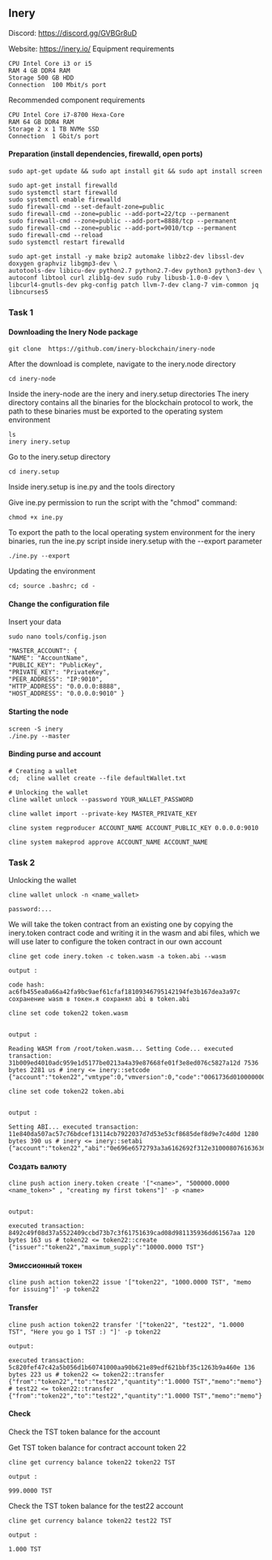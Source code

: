 ## Inery
Discord: https://discord.gg/GVBGr8uD

Website: https://inery.io/
Equipment requirements
```Shell
CPU	Intel Core i3 or i5
RAM	4 GB DDR4 RAM
Storage	500 GB HDD
Connection	100 Mbit/s port
```
Recommended component requirements
```Shell
CPU	Intel Core i7-8700 Hexa-Core
RAM	64 GB DDR4 RAM
Storage	2 x 1 TB NVMe SSD
Connection	1 Gbit/s port
```

#### Preparation (install dependencies, firewalld, open ports)
```Shell
sudo apt-get update && sudo apt install git && sudo apt install screen

sudo apt-get install firewalld 
sudo systemctl start firewalld 
sudo systemctl enable firewalld 
sudo firewall-cmd --set-default-zone=public 
sudo firewall-cmd --zone=public --add-port=22/tcp --permanent 
sudo firewall-cmd --zone=public --add-port=8888/tcp --permanent 
sudo firewall-cmd --zone=public --add-port=9010/tcp --permanent 
sudo firewall-cmd --reload 
sudo systemctl restart firewalld

sudo apt-get install -y make bzip2 automake libbz2-dev libssl-dev doxygen graphviz libgmp3-dev \
autotools-dev libicu-dev python2.7 python2.7-dev python3 python3-dev \
autoconf libtool curl zlib1g-dev sudo ruby libusb-1.0-0-dev \
libcurl4-gnutls-dev pkg-config patch llvm-7-dev clang-7 vim-common jq libncurses5
```
### Task 1
#### Downloading the Inery Node package
```Shell
git clone  https://github.com/inery-blockchain/inery-node
```
After the download is complete, navigate to the inery.node directory
```Shell
cd inery-node
```
Inside the inery-node are the inery and inery.setup directories The inery directory contains all the binaries for the blockchain protocol to work, the path to these binaries must be exported to the operating system environment
```Shell
ls    
inery inery.setup
```
Go to the inery.setup directory
```Shell
cd inery.setup
```
Inside inery.setup is ine.py and the tools directory

Give ine.py permission to run the script with the "chmod" command:
```Shell
chmod +x ine.py
```
To export the path to the local operating system environment for the inery binaries, run the ine.py script inside inery.setup with the --export parameter
```Shell
./ine.py --export
```
Updating the environment
```Shell
cd; source .bashrc; cd -
```
#### Change the configuration file
Insert your data
```Shell
sudo nano tools/config.json

"MASTER_ACCOUNT": {     
"NAME": "AccountName",     
"PUBLIC_KEY": "PublicKey",     
"PRIVATE_KEY": "PrivateKey",     
"PEER_ADDRESS": "IP:9010",     
"HTTP_ADDRESS": "0.0.0.0:8888",     
"HOST_ADDRESS": "0.0.0.0:9010" }
```
#### Starting the node
```Shell
screen -S inery
./ine.py --master
```
#### Binding purse and account
```Shell
# Creating a wallet
cd;  cline wallet create --file defaultWallet.txt

# Unlocking the wallet
cline wallet unlock --password YOUR_WALLET_PASSWORD
 
cline wallet import --private-key MASTER_PRIVATE_KEY
  
cline system regproducer ACCOUNT_NAME ACCOUNT_PUBLIC_KEY 0.0.0.0:9010
  
cline system makeprod approve ACCOUNT_NAME ACCOUNT_NAME
```

### Task 2
Unlocking the wallet
```Shell
cline wallet unlock -n <name_wallet>

password:...
```
We will take the token contract from an existing one by copying the inery.token contract code and writing it in the wasm and abi files, which we will use later to configure the token contract in our own account
```
cline get code inery.token -c token.wasm -a token.abi --wasm

output :

code hash: ac6fb455ea0a66a42fa9bc9aef61cfaf18109346795142194fe3b167dea3a97c сохранение wasm в токен.я сохранял abi в token.abi
```

```
cline set code token22 token.wasm


output :

Reading WASM from /root/token.wasm... Setting Code... executed transaction: 31b009ed4010adc959e1d5177be0213a4a39e87668fe01f3e8ed076c5827a12d 7536 bytes 2281 us # inery <= inery::setcode {"account":"token22","vmtype":0,"vmversion":0,"code":"0061736d0100000001a0011b60000060017e0060027f7f...

cline set code token22 token.abi


output :

Setting ABI... executed transaction: 11e840da507ac57c76bdcef13114cb7922037d7d53e53cf8685def8d9e7c4d0d 1280 bytes 390 us # inery <= inery::setabi {"account":"token22","abi":"0e696e6572793a3a6162692f312e310008076163636f756e7400010762616c616e636505...
```

#### Создать валюту
```
cline push action inery.token create '["<name>", "500000.0000 <name_token>" , "creating my first tokens"]' -p <name>


output:

executed transaction: 8492c49f08d37a5522409ccbd73b7c3f61751639cad08d981135936dd61567aa 120 bytes 163 us # token22 <= token22::create {"issuer":"token22","maximum_supply":"10000.0000 TST"}
```

#### Эмиссионный токен
```
cline push action token22 issue '["token22", "1000.0000 TST", "memo for issuing"]' -p token22
```

#### Transfer
```
cline push action token22 transfer '["token22", "test22", "1.0000 TST", "Here you go 1 TST :) "]' -p token22

output:

executed transaction: 5c820fef47c42a5b056d1b60741000aa90b621e89edf621bbf35c1263b9a460e 136 bytes 223 us # token22 <= token22::transfer {"from":"token22","to":"test22","quantity":"1.0000 TST","memo":"memo"} # test22 <= token22::transfer {"from":"token22","to":"test22","quantity":"1.0000 TST","memo":"memo"}
```

#### Check
Check the TST token balance for the account

Get TST token balance for contract account token 22

```
cline get currency balance token22 token22 TST

output :

999.0000 TST
```
Check the TST token balance for the test22 account

```
cline get currency balance token22 test22 TST

output :

1.000 TST
```

